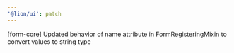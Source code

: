 ```yaml
---
'@lion/ui': patch
---
```


[form-core] Updated behavior of name attribute in FormRegisteringMixin to convert values to string type
